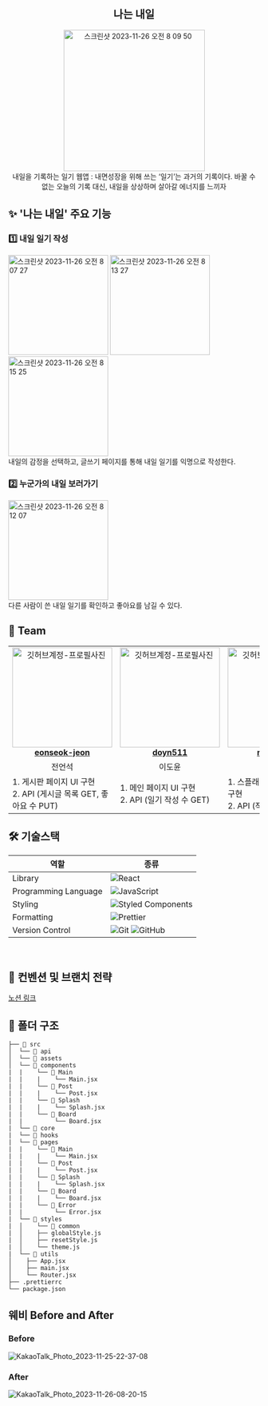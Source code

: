 <div align="center">

<h2> 나는 내일 </h2>
<img width="283" alt="스크린샷 2023-11-26 오전 8 09 50" src="https://github.com/DO-SOPT-SOPKATHON-TEAM-2th/Client/assets/96781926/eefce8a9-c947-4d2c-9087-b03bee48d8ca">

<div>내일을 기록하는 일기 웹앱 : 내면성장을 위해 쓰는 ‘일기’는 과거의 기록이다. 바꿀 수 없는 오늘의 기록 대신, 내일을 상상하며 살아갈 에너지를 느끼자</div>

</div>

<h2> ✨ '나는 내일' 주요 기능 </h2>

<h3> 1️⃣ 내일 일기 작성 </h3>
<img width="200" alt="스크린샷 2023-11-26 오전 8 07 27" src="https://github.com/DO-SOPT-SOPKATHON-TEAM-2th/Client/assets/96781926/ed4d9a48-6d16-4001-8314-00f3dfd5ba02">

<img width="200" alt="스크린샷 2023-11-26 오전 8 13 27" src="https://github.com/DO-SOPT-SOPKATHON-TEAM-2th/Client/assets/96781926/7e311c7c-e534-4f58-8297-e5f9a183822a">

<img width="200" alt="스크린샷 2023-11-26 오전 8 15 25" src="https://github.com/DO-SOPT-SOPKATHON-TEAM-2th/Client/assets/96781926/4e9ef9d9-20f7-456b-9801-8eecf4fe0ec0">



<div >내일의 감정을 선택하고, 글쓰기 페이지를 통해 내일 일기를 익명으로 작성한다. <br/></div>


<h3> 2️⃣ 누군가의 내일 보러가기 </h3>

<img width="200" alt="스크린샷 2023-11-26 오전 8 12 07" src="https://github.com/DO-SOPT-SOPKATHON-TEAM-2th/Client/assets/96781926/398e0ce9-74b4-4a70-a8b8-789031034221">

<div >다른 사람이 쓴 내일 일기를 확인하고 좋아요를 남길 수 있다.  <br/></div>


<h2> 👥 Team </h2>

<table align="center">
    <tr align="center">
      <td style="min-width: 150px;">
            <a href="https://github.com/eonseok-jeon">
              <img src="https://avatars.githubusercontent.com/u/121864459?v=4" width="200" alt="깃허브계정-프로필사진">
              <br />
              <b>eonseok-jeon</b>
            </a>
        </td>
      <td style="min-width: 150px;">
            <a href="https://github.com/doyn511">
              <img src="https://avatars.githubusercontent.com/u/108219121?v=4" width="200" alt="깃허브계정-프로필사진">
              <br />
              <b>doyn511</b>
            </a>
        </td>
      <td style="min-width: 150px;">
            <a href="https://github.com/namdaeun">
              <img src="https://avatars.githubusercontent.com/u/96781926?v=4" width="200" alt="깃허브계정-프로필사진">
              <br />
              <b>namdaeun</b>
            </a>
        </td>
    </tr>
    <tr align="center">
       <td>
            전언석 <br/>
      </td>
       <td>
            이도윤 <br/>
      </td>
       <td>
            남다은 <br/>
      </td>
    </tr>
  	<tr>
       <td>
         1. 게시판 페이지 UI 구현 <br />
         2. API (게시글 목록 GET, 좋아요 수 PUT)
         <br/>
      </td>
       <td>
         1. 메인 페이지 UI 구현 <br />
         2. API (일기 작성 수 GET)
         <br/>
      </td>
       <td>
         1. 스플래시 뷰, 글쓰기 뷰 UI 구현 <br />
         2. API (작성 글 POST)
         <br/>
      </td>
    </tr>
</table>

<h2> 🛠 기술스택 </h2>

<div align="center">

| 역할                 | 종류                                                                                                                                                                                                              |
| -------------------- | ----------------------------------------------------------------------------------------------------------------------------------------------------------------------------------------------------------------- |
| Library              | ![React](https://img.shields.io/badge/React-61DAFB?style=for-the-badge&logo=React&logoColor=black)                                                                                                                |
| Programming Language | ![JavaScript](https://img.shields.io/badge/JavaScript-F7DF1E.svg?style=for-the-badge&logo=JavaScript&logoColor=black)                                                                                             |
| Styling              | ![Styled Components](https://img.shields.io/badge/styled--components-DB7093?style=for-the-badge&logo=styled-components&logoColor=white)                                                                           |                                                                            |
| Formatting           | ![Prettier](https://img.shields.io/badge/Prettier-F7B93E?style=for-the-badge&logo=prettier&logoColor=white) |
| Version Control      | ![Git](https://img.shields.io/badge/git-%23F05033.svg?style=for-the-badge&logo=git&logoColor=white) ![GitHub](https://img.shields.io/badge/github-%23121011.svg?style=for-the-badge&logo=github&logoColor=white)  |
</div>


<br/>

<h2>  📄 컨벤션 및 브랜치 전략 </h2>
<a href="https://tricky-shape-925.notion.site/2-dc113667e7a34139a4734704a40fdc25">노션 링크</a>

<br/>

<h2> 📁 폴더 구조 </h2>

```
├── 📁 src
│  └── 📁 api
│  └── 📁 assets
│  └── 📁 components
|  |    └── 📁 Main
|  |    |    └── Main.jsx
|  |    └── 📁 Post
|  |    |    └── Post.jsx
|  |    └── 📁 Splash
|  |    |    └── Splash.jsx  
|  |    └── 📁 Board
|  |         └── Board.jsx  
|  └── 📁 core
|  └── 📁 hooks
|  └── 📁 pages
|  |    └── 📁 Main
|  |    |    └── Main.jsx
|  |    └── 📁 Post
|  |    |    └── Post.jsx
|  |    └── 📁 Splash
|  |    |    └── Splash.jsx  
|  |    └── 📁 Board
|  |    |    └── Board.jsx  
|  |    └── 📁 Error
|  |         └── Error.jsx  
|  └── 📁 styles
|  │    └── 📁 common
|  │    ├── globalStyle.js
|  │    ├── resetStyle.js
|  │    └── theme.js
|  └── 📁 utils
│	 ├── App.jsx
│	 ├── main.jsx
│	 └── Router.jsx
├── .prettierrc
└── package.json
```

<h2>웨비 Before and After</h2>
<h3>Before</h3>

![KakaoTalk_Photo_2023-11-25-22-37-08](https://github.com/DO-SOPT-SOPKATHON-TEAM-2th/Client/assets/96781926/30c74879-ca8e-4a3d-8550-d51eecc253d5)
 
<h3>After</h3>

![KakaoTalk_Photo_2023-11-26-08-20-15](https://github.com/DO-SOPT-SOPKATHON-TEAM-2th/Client/assets/96781926/30287dcd-5aa7-4869-a3ed-fc6b1486ac78)


